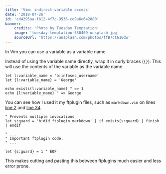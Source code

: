```yaml
---
title: 'Vim: indirect variable access'
date: '2018-07-26'
id: 'cd4295aa-fb12-4f7c-9536-ce9a6e642880'
banner:
    credits: 'Photo by Tuesday Temptation'
    image: 'tuesday-temptation-550409-unsplash.jpg'
    sourceUrl: 'https://unsplash.com/photos/ffB7ct610dw'
---
```


In Vim you can use a variable as a variable name.

Instead of using the variable name directly, wrap it in curly braces (`{}`).
This will use the contents of the variable as the variable name.

```vim{numberLines: true}
let l:variable_name = 'b:infosec_username'
let {l:variable_name} = 'George'

echo exists(l:variable_name) " => 1
echo {l:variable_name} " => George
```

<!-- more -->

You can see how I used it my ftplugin files, such as `markdown.vim` on lines
[line 2](https://github.com/docwhat/dotfiles/blob/1b255b2f92bcf70ba8a8737f79200cd77188d9a9/tag-neovim/config/nvim/ftplugin/markdown.vim#L2)
and
[line 34](https://github.com/docwhat/dotfiles/blob/1b255b2f92bcf70ba8a8737f79200cd77188d9a9/tag-neovim/config/nvim/ftplugin/markdown.vim#L34).

```vim{2,8}
" Prevents multiple invocations
let s:guard = 'b:did_ftplugin_markdown' | if exists(s:guard) | finish | endif

" ...
" Important ftplugin code.
" ...

let {s:guard} = 1 " EOF
```

This makes cutting and pasting this between ftplugins much easier and less
error prone.
